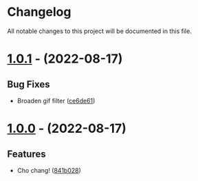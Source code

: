 # Changelog

All notable changes to this project will be documented in this file.

# [1.0.1](https://github.com/HarryPotterGirlzz/Cho-Chang/compare/1.0.0...1.0.1) - (2022-08-17)

## Bug Fixes

- Broaden gif filter ([ce6de61](https://github.com/HarryPotterGirlzz/Cho-Chang/commit/ce6de61c6d421635d75821db7112198aa90319c7))

# [1.0.0](https://github.com/HarryPotterGirlzz/Cho-Chang/tree/1.0.0) - (2022-08-17)

## Features

- Cho chang! ([841b028](https://github.com/HarryPotterGirlzz/Cho-Chang/commit/841b028d56b29444c06d69750950234ee56a8cf9))

